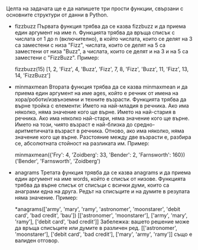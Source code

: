   Целта на задачата ще е да напишете три прости функции, свързани с основните структури от данни в Python.
  
* fizzbuzz
  Първата функция трябва да се казва fizzbuzz и да приема един аргумент на име n.
  Функцията трябва да връща списък с числата от 1 до n (включително), в който числата, които се делят на 3 са заместени с низа "Fizz", числата, които се делят на 5 
  са заместени от низа "Buzz", а числата, които се делят и на 3 и на 5 са заместени с "FizzBuzz".
  Пример:
  
  fizzbuzz(15)
  [1, 2, 'Fizz', 4, 'Buzz', 'Fizz', 7, 8, 'Fizz', 'Buzz', 11, 'Fizz', 13, 14, 'FizzBuzz']
  
* minmaxmean
  Втората функция трябва да се казва minmaxmean и да приема един аргумент на име ages, който е речник от имена на хора/роботи/извънземни и техните възрасти. 
  Функцията трябва да върне тройка с елементи:
  Името на най-младия в речника. Ако има няколко, няма значение кого ще върне.
  Името на най-стария в речника. Ако има няколко най-стари, няма значение кого ще върне.
  Името на този, чиято възраст е най-близка до средно-аритметичната възраст в речника. Отново, ако има няколко, няма значение кого ще върне. Разстояние между две 
  възрасти е, разбира се, абсолютната стойност на разликата им.
  Пример:

  minmaxmean({'Fry': 4, 'Zoidberg': 33, 'Bender': 2, 'Farnsworth': 160})
  ('Bender', 'Farnsworth', 'Zoidberg')
  
* anagrams
  Третата функция трявба да се казва anagrams и да приема един аргумент на име words, който е списък от низове. Функцията трябва да върне списък от списъци с 
  всички думи, които са анаграми една на друга.
  Редът на списъците и на думите в резулата няма значение.
  Пример:
  
  *anagrams(['army', 'mary', 'ramy', 'astronomer', 'moonstarer', 'debit card', 'bad credit', 'bau'])
  [['astronomer', 'moonstarer'], ['army', 'mary', 'ramy'], ['debit card', 'bad credit']]
  Забележка: вашето решение може да връща списъците или думите в различен ред. [['astronomer', 'moonstarer'], ['debit card', 'bad credit'], ['mary', 'army', 
  'ramy']] също е валиден отговор.
